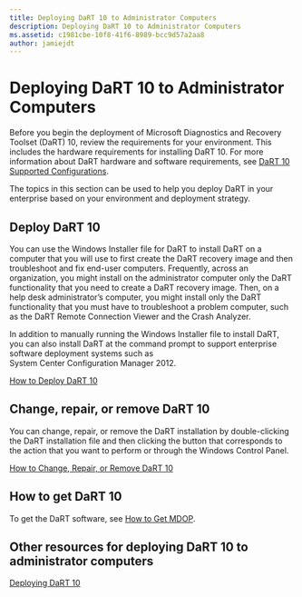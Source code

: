 ```yaml
---
title: Deploying DaRT 10 to Administrator Computers
description: Deploying DaRT 10 to Administrator Computers
ms.assetid: c1981cbe-10f8-41f6-8989-bcc9d57a2aa8
author: jamiejdt
---
```


# Deploying DaRT 10 to Administrator Computers


Before you begin the deployment of Microsoft Diagnostics and Recovery Toolset (DaRT) 10, review the requirements for your environment. This includes the hardware requirements for installing DaRT 10. For more information about DaRT hardware and software requirements, see [DaRT 10 Supported Configurations](dart-10-supported-configurations.md).

The topics in this section can be used to help you deploy DaRT in your enterprise based on your environment and deployment strategy.

## Deploy DaRT 10


You can use the Windows Installer file for DaRT to install DaRT on a computer that you will use to first create the DaRT recovery image and then troubleshoot and fix end-user computers. Frequently, across an organization, you might install on the administrator computer only the DaRT functionality that you need to create a DaRT recovery image. Then, on a help desk administrator’s computer, you might install only the DaRT functionality that you must have to troubleshoot a problem computer, such as the DaRT Remote Connection Viewer and the Crash Analyzer.

In addition to manually running the Windows Installer file to install DaRT, you can also install DaRT at the command prompt to support enterprise software deployment systems such as System Center Configuration Manager 2012.

[How to Deploy DaRT 10](how-to-deploy-dart-10.md)

## Change, repair, or remove DaRT 10


You can change, repair, or remove the DaRT installation by double-clicking the DaRT installation file and then clicking the button that corresponds to the action that you want to perform or through the Windows Control Panel.

[How to Change, Repair, or Remove DaRT 10](how-to-change-repair-or-remove-dart-10.md)

## How to get DaRT 10


To get the DaRT software, see [How to Get MDOP](http://go.microsoft.com/fwlink/?LinkId=322049).

## Other resources for deploying DaRT 10 to administrator computers


[Deploying DaRT 10](deploying-dart-10.md)

 

 





